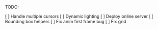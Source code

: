 TODO:

[ ] Handle multiple cursors
[ ] Dynamic lighting
[ ] Deploy online server
[ ] Bounding box helpers
[ ] Fix anim first frame bug
[ ] Fix grid
